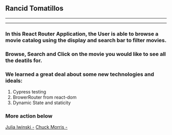 ## Rancid Tomatillos
---
---
### In this React Router Application, the User is able to browse a movie catalog using the display and search bar to filter movies. 

### Browse, Search and Click on the movie you would like to see all the deatils for. 

### We learned a great deal about some new technologies and ideals:
  1.  Cypress testing 
  2.  BrowerRouter from react-dom
  3.  Dynamic State and staticity



### More action below
[Julia Iwinski -](https://github.com/jgiwinski)
[Chuck Morris -](https://github.com/percworld)
